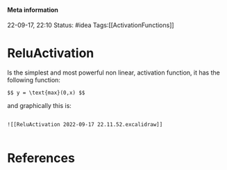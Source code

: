 #### Meta information
22-09-17, 22:10
Status: #idea
Tags:[[ActivationFunctions]]




# ReluActivation
Is the simplest and most powerful non linear, activation function, it has the following function:
```ad-info
$$ y = \text{max}(0,x) $$
```
and graphically this is:
```ad-important

![[ReluActivation 2022-09-17 22.11.52.excalidraw]]


```





# References
